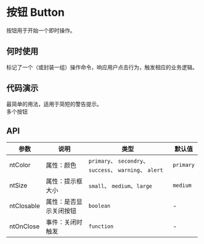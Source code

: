 # 按钮 Button

按钮用于开始一个即时操作。

## 何时使用

标记了一个（或封装一组）操作命令，响应用户点击行为，触发相应的业务逻辑。

## 代码演示

<div class="grid-x grid-margin-x">
  <div class="medium-6 large-6 cell">
    <nt-example>
      <nt-example-showcase>
        <demo-button-basic></demo-button-basic>
      </nt-example-showcase>
      <nt-example-legend ntTitle="基本">
        最简单的用法，适用于简短的警告提示。
      </nt-example-legend>
      <nt-example-code [ntCode]="basicCode"></nt-example-code>
    </nt-example>
   
  </div>
  <div class="medium-6 large-6 cell">
    <nt-example>
      <nt-example-showcase>
        <demo-button-group></demo-button-group>
      </nt-example-showcase>
      <nt-example-legend ntTitle="按钮组">
        多个按钮
      </nt-example-legend>
      <nt-example-code [ntCode]="groupCode"></nt-example-code>
    </nt-example>
  </div>
</div>

## API

| 参数 | 说明 | 类型 | 默认值 |
| --- | --- | --- | --- |
| ntColor | 属性：颜色 | `primary`、 `secondry`、 `success`、 `warning`、 `alert` | `primary` |
| ntSize | 属性：提示框大小 | `small`、 `medium`、`large` | `medium` |
| ntClosable | 属性：是否显示关闭按钮 | `boolean` | - |
| ntOnClose | 事件：关闭时触发 | `function` | - |

